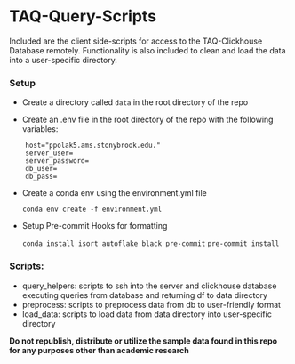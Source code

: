 # TAQ-Query-Scripts
Included are the client side-scripts for access to the TAQ-Clickhouse Database remotely. Functionality is also included to clean and load the data into a user-specific directory.

### Setup

- Create a directory called `data` in the root directory of the repo

- Create an .env file in the root directory of the repo with the following variables:

```
    host="ppolak5.ams.stonybrook.edu."
    server_user= 
    server_password= 
    db_user= 
    db_pass=
```

- Create a conda env using the environment.yml file

    `conda env create -f environment.yml`

- Setup Pre-commit Hooks for formatting

    `conda install isort autoflake black pre-commit`
    `pre-commit install`



### Scripts:
- query_helpers: scripts to ssh into the server and clickhouse database executing queries from database and returning df to data directory
- preprocess: scripts to preprocess data from db to user-friendly format
- load_data: scripts to load data from data directory into user-specific directory
        
**Do not republish, distribute or utilize the sample data found in this repo for any purposes other than academic research**
